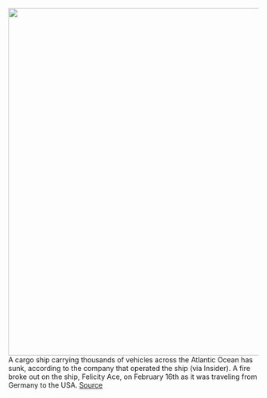 <img src='https://cdn.vox-cdn.com/thumbor/9kg7FKFa-vTVhqtn6k0dS3xm5Yo=/0x0:1920x1440/1200x800/filters:focal(807x567:1113x873)/cdn.vox-cdn.com/uploads/chorus_image/image/70567528/ince_ncio_navio_ac_ores_7.0.jpeg' width='700px' /><br/>
A cargo ship carrying thousands of vehicles across the Atlantic Ocean has sunk, according to the company that operated the ship (via Insider). A fire broke out on the ship, Felicity Ace, on February 16th as it was traveling from Germany to the USA.
<a href='https://www.theverge.com/2022/3/1/22957178/cargo-ship-thousands-cars-vehicles-sinks-atlantic-felicity-ace'> Source <a/>
